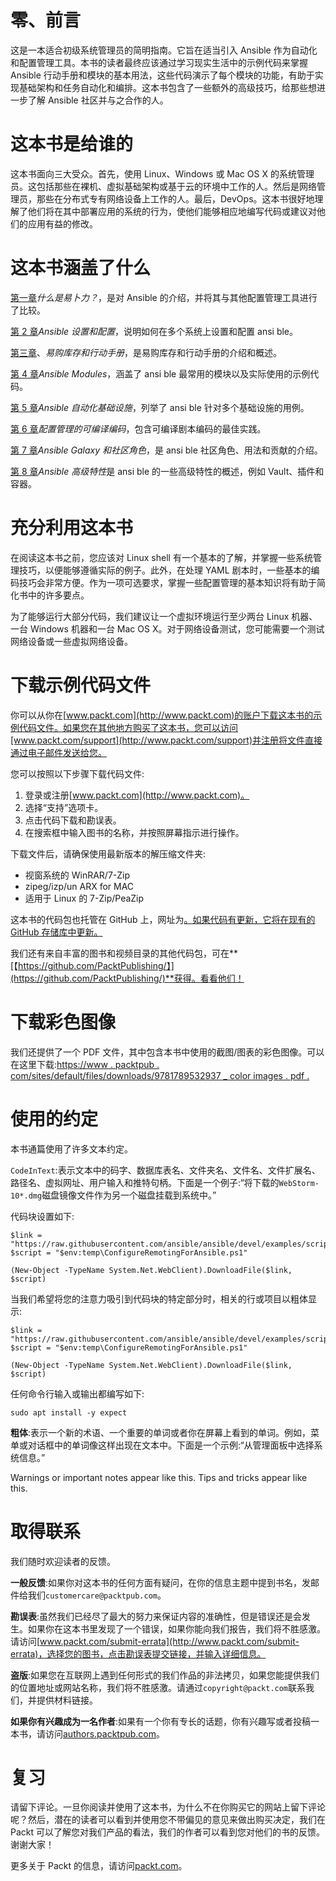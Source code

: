# 零、前言

这是一本适合初级系统管理员的简明指南。它旨在适当引入 Ansible 作为自动化和配置管理工具。本书的读者最终应该通过学习现实生活中的示例代码来掌握 Ansible 行动手册和模块的基本用法，这些代码演示了每个模块的功能，有助于实现基础架构和任务自动化和编排。这本书包含了一些额外的高级技巧，给那些想进一步了解 Ansible 社区并与之合作的人。

# 这本书是给谁的

这本书面向三大受众。首先，使用 Linux、Windows 或 Mac OS X 的系统管理员。这包括那些在裸机、虚拟基础架构或基于云的环境中工作的人。然后是网络管理员，那些在分布式专有网络设备上工作的人。最后，DevOps。这本书很好地理解了他们将在其中部署应用的系统的行为，使他们能够相应地编写代码或建议对他们的应用有益的修改。

# 这本书涵盖了什么

[第一章](1.html)*什么是易卜力？*，是对 Ansible 的介绍，并将其与其他配置管理工具进行了比较。

[第 2 章](2.html)*Ansible 设置和配置*，说明如何在多个系统上设置和配置 ansi ble。

[第三章](3.html)、*易购库存和行动手册*，是易购库存和行动手册的介绍和概述。

[第 4 章](4.html)*Ansible Modules*，涵盖了 ansi ble 最常用的模块以及实际使用的示例代码。

[第 5 章](5.html)*Ansible 自动化基础设施*，列举了 ansi ble 针对多个基础设施的用例。

[第 6 章](6.html)*配置管理的可编译编码*，包含可编译剧本编码的最佳实践。

[第 7 章](7.html)*Ansible Galaxy 和社区角色*，是 ansi ble 社区角色、用法和贡献的介绍。

[第 8 章](8.html)*Ansible 高级特性*是 ansi ble 的一些高级特性的概述，例如 Vault、插件和容器。

# 充分利用这本书

在阅读这本书之前，您应该对 Linux shell 有一个基本的了解，并掌握一些系统管理技巧，以便能够遵循实际的例子。此外，在处理 YAML 剧本时，一些基本的编码技巧会非常方便。作为一项可选要求，掌握一些配置管理的基本知识将有助于简化书中的许多要点。

为了能够运行大部分代码，我们建议让一个虚拟环境运行至少两台 Linux 机器、一台 Windows 机器和一台 Mac OS X。对于网络设备测试，您可能需要一个测试网络设备或一些虚拟网络设备。

# 下载示例代码文件

你可以从你在[www.packt.com](http://www.packt.com)的账户下载这本书的示例代码文件。如果您在其他地方购买了这本书，您可以访问[www.packt.com/support](http://www.packt.com/support)并注册将文件直接通过电子邮件发送给您。

您可以按照以下步骤下载代码文件:

1.  登录或注册[www.packt.com](http://www.packt.com)。
2.  选择“支持”选项卡。
3.  点击代码下载和勘误表。
4.  在搜索框中输入图书的名称，并按照屏幕指示进行操作。

下载文件后，请确保使用最新版本的解压缩文件夹:

*   视窗系统的 WinRAR/7-Zip
*   zipeg/izp/un ARX for MAC
*   适用于 Linux 的 7-Zip/PeaZip

这本书的代码包也托管在 GitHub 上，网址为[。如果代码有更新，它将在现有的 GitHub 存储库中更新。](https://github.com/PacktPublishing/Ansible-Quick-Start-Guide)

我们还有来自丰富的图书和视频目录的其他代码包，可在**[【https://github.com/PacktPublishing/】](https://github.com/PacktPublishing/)**获得。看看他们！

# 下载彩色图像

我们还提供了一个 PDF 文件，其中包含本书中使用的截图/图表的彩色图像。可以在这里下载:[https://www . packtpub . com/sites/default/files/downloads/9781789532937 _ color images . pdf .](https://www.packtpub.com/sites/default/files/downloads/9781789532937_ColorImages.pdf)

# 使用的约定

本书通篇使用了许多文本约定。

`CodeInText`:表示文本中的码字、数据库表名、文件夹名、文件名、文件扩展名、路径名、虚拟网址、用户输入和推特句柄。下面是一个例子:“将下载的`WebStorm-10*.dmg`磁盘镜像文件作为另一个磁盘挂载到系统中。”

代码块设置如下:

```
$link = "https://raw.githubusercontent.com/ansible/ansible/devel/examples/scripts/ConfigureRemotingForAnsible.ps1"
$script = "$env:temp\ConfigureRemotingForAnsible.ps1"

(New-Object -TypeName System.Net.WebClient).DownloadFile($link, $script)
```

当我们希望将您的注意力吸引到代码块的特定部分时，相关的行或项目以粗体显示:

```
$link = "https://raw.githubusercontent.com/ansible/ansible/devel/examples/scripts/ConfigureRemotingForAnsible.ps1"
$script = "$env:temp\ConfigureRemotingForAnsible.ps1"

(New-Object -TypeName System.Net.WebClient).DownloadFile($link, $script)
```

任何命令行输入或输出都编写如下:

```
sudo apt install -y expect
```

**粗体**:表示一个新的术语、一个重要的单词或者你在屏幕上看到的单词。例如，菜单或对话框中的单词像这样出现在文本中。下面是一个示例:“从管理面板中选择系统信息。”

Warnings or important notes appear like this. Tips and tricks appear like this.

# 取得联系

我们随时欢迎读者的反馈。

**一般反馈**:如果你对这本书的任何方面有疑问，在你的信息主题中提到书名，发邮件给我们`customercare@packtpub.com`。

**勘误表**:虽然我们已经尽了最大的努力来保证内容的准确性，但是错误还是会发生。如果你在这本书里发现了一个错误，如果你能向我们报告，我们将不胜感激。请访问[www.packt.com/submit-errata](http://www.packt.com/submit-errata)，选择您的图书，点击勘误表提交链接，并输入详细信息。

**盗版**:如果您在互联网上遇到任何形式的我们作品的非法拷贝，如果您能提供我们的位置地址或网站名称，我们将不胜感激。请通过`copyright@packt.com`联系我们，并提供材料链接。

**如果你有兴趣成为一名作者**:如果有一个你有专长的话题，你有兴趣写或者投稿一本书，请访问[authors.packtpub.com](http://authors.packtpub.com/)。

# 复习

请留下评论。一旦你阅读并使用了这本书，为什么不在你购买它的网站上留下评论呢？然后，潜在的读者可以看到并使用您不带偏见的意见来做出购买决定，我们在 Packt 可以了解您对我们产品的看法，我们的作者可以看到您对他们的书的反馈。谢谢大家！

更多关于 Packt 的信息，请访问[packt.com](http://www.packt.com/)。